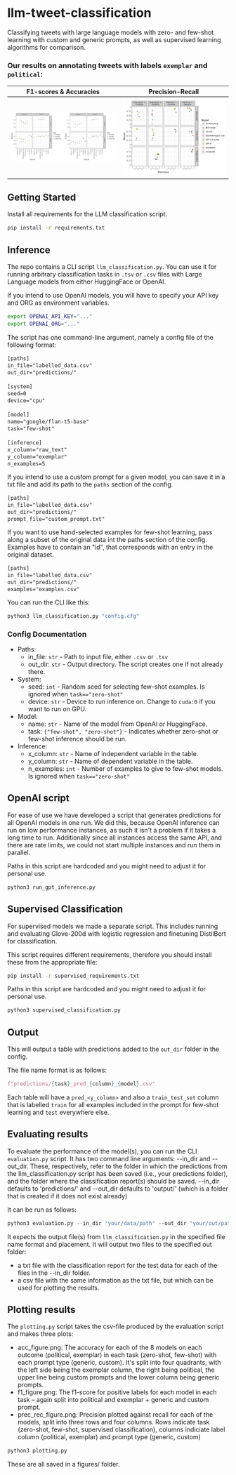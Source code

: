 # llm-tweet-classification
Classifying tweets with large language models with zero- and few-shot learning with custom and generic prompts, as well as supervised learning algorithms for comparison.

### Our results on annotating tweets with labels `exemplar` and `political`:

| F1-scores & Accuracies | Precision-Recall |
|:---------:|:----------------:|
| ![F1 scores](figures/f1_acc_figure.png) | ![prec-rec scores](figures/prec_rec.png) |

## Getting Started

Install all requirements for the LLM classification script.
```bash
pip install -r requirements.txt
```

## Inference
The repo contains a CLI script `llm_classification.py`.
You can use it for running arbitrary classification tasks in `.tsv` or `.csv` files with Large Language models from either
HuggingFace or OpenAI.

If you intend to use OpenAI models, you will have to specify your API key and ORG as environment variables.

```bash
export OPENAI_API_KEY="..."
export OPENAI_ORG="..."
```

The script has one command-line argument, namely a config file of the following format:

```
[paths]
in_file="labelled_data.csv"
out_dir="predictions/"

[system]
seed=0
device="cpu"

[model]
name="google/flan-t5-base"
task="few-shot"

[inference]
x_column="raw_text"
y_column="exemplar"
n_examples=5
```

If you intend to use a custom prompt for a given model, you can save it in a txt file and add its path to the
`paths` section of the config.

 ```
[paths]
in_file="labelled_data.csv"
out_dir="predictions/"
prompt_file="custom_prompt.txt"
 ```

If you want to use hand-selected examples for few-shot learning, pass along a subset of the original data int the paths section of
the config.
Examples have to contain an "id", that corresponds with an entry in the original dataset.

 ```
[paths]
in_file="labelled_data.csv"
out_dir="predictions/"
examples="examples.csv"
 ```


You can run the CLI like this:

```bash
python3 llm_classification.py "config.cfg"
```

### Config Documentation
- Paths:
    - in_file: `str` - Path to input file, either `.csv` or `.tsv`
    - out_dir: `str` - Output directory. The script creates one if not already there.
- System:
    - seed: `int` - Random seed for selecting few-shot examples. Is ignored when `task=="zero-shot"`
    - device: `str` - Device to run inference on. Change to `cuda:0` if you want to run on GPU.
- Model:
    - name: `str` - Name of the model from OpenAI or HuggingFace.
    - task: `{"few-shot", "zero-shot"}` - Indicates whether zero-shot or few-shot inference should be run.
- Inference:
    - x_column: `str` - Name of independent variable in the table.
    - y_column: `str` - Name of dependent variable in the table.
    - n_examples: `int` - Number of examples to give to few-shot models. Is ignored when `task=="zero-shot"`

## OpenAI script

For ease of use we have developed a script that generates predictions for all OpenAI models in one run. We did this, because OpenAI inference can run on low performance instances, as such it isn't a problem if it takes a long time to run.
Additionally since all instances access the same API, and there are rate limits, we could not start multiple instances and run them in parallel.

Paths in this script are hardcoded and you might need to adjust it for personal use.

```bash
python3 run_gpt_inference.py
```

## Supervised Classification

For supervised models we made a separate script. This includes running and evaluating Glove-200d with logistic regression and finetuning DistilBert for classification.

This script requires different requirements, therefore you should install these from the appropriate file:

```bash
pip install -r supervised_requirements.txt
```

Paths in this script are hardcoded and you might need to adjust it for personal use.

```bash
python3 supervised_classification.py
```


## Output

This will output a table with predictions added to the `out_dir` folder in the config.

The file name format is as follows:

```python
f"predictions/{task}_pred_{column}_{model}.csv"
```

Each table will have a `pred_<y_column>` and also a `train_test_set` column that is labelled `train` for all examples included in the prompt for few-shot
learning and `test` everywhere else.

## Evaluating results
To evaluate the performance of the model(s), you can run the CLI `evaluation.py` script. It has two command line arguments: --in_dir and --out_dir. These, respectively, refer to the folder in which the predictions from the llm_classification.py script has been saved (i.e., your predictions folder), and the folder where the classification report(s) should be saved. 
--in_dir defaults to 'predictions/' and --out_dir defaults to 'output/' (which is a folder that is created if it does not exist already)

It can be run as follows:

```python
python3 evaluation.py --in_dir "your/data/path" --out_dir "your/out/path"
```

It expects the output file(s) from `llm_classification.py` in the specified file name format and placement. 
It will output two files to the specified out folder: 
- a txt file with the classification report for the test data for each of the files in the --in_dir folder. 
- a csv file with the same information as the txt file, but which can be used for plotting the results. 

## Plotting results
The `plotting.py` script takes the csv-file produced by the evaluation script and makes three plots:
- acc_figure.png: The accuracy for each of the 8 models on each outcome (political, exemplar) in each task (zero-shot, few-shot) with each prompt type (generic, custom). It's split into four quadrants, with the left side being the exemplar column, the right being political, the upper line being custom prompts and the lower column being generic prompts. 
- f1_figure.png: The f1-score for positive labels for each model in each task – again split into political and exemplar + generic and custom prompt. 
- prec_rec_figure.png: Precision plotted against recall for each of the models, split into three rows and four columns. Rows indicate task (zero-shot, few-shot, supervised classification), columns indiciate label column (political, exemplar) and prompt type (generic, custom)


```python
python3 plotting.py
```


These are all saved in a figures/ folder.
